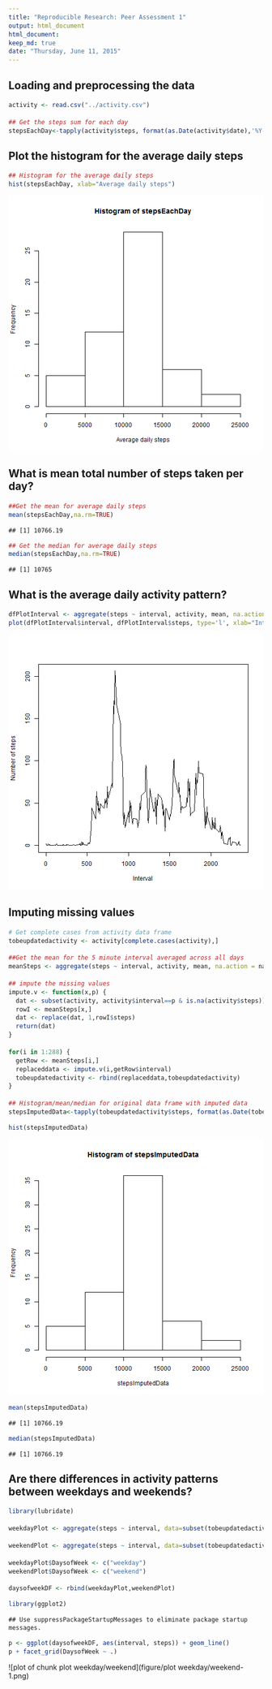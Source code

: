 ```yaml
---
title: "Reproducible Research: Peer Assessment 1"
output: html_document
html_document:
keep_md: true
date: "Thursday, June 11, 2015"
---
```



## Loading and preprocessing the data



```r
activity <- read.csv("../activity.csv")

## Get the steps sum for each day
stepsEachDay<-tapply(activity$steps, format(as.Date(activity$date),'%Y-%m-%d'), sum) 
```

## Plot the histogram for the average daily steps

```r
## Histogram for the average daily steps
hist(stepsEachDay, xlab="Average daily steps")
```

![plot of chunk histogram](figure/histogram-1.png) 



## What is mean total number of steps taken per day?

```r
##Get the mean for average daily steps
mean(stepsEachDay,na.rm=TRUE)
```

```
## [1] 10766.19
```

```r
## Get the median for average daily steps
median(stepsEachDay,na.rm=TRUE)
```

```
## [1] 10765
```


## What is the average daily activity pattern?

```r
dfPlotInterval <- aggregate(steps ~ interval, activity, mean, na.action = na.omit)
plot(dfPlotInterval$interval, dfPlotInterval$steps, type='l', xlab="Interval", ylab="Number of steps")
```

![plot of chunk dailypattern](figure/dailypattern-1.png) 

## Imputing missing values

```r
# Get complete cases from activity data frame
tobeupdatedactivity <- activity[complete.cases(activity),]

##Get the mean for the 5 minute interval averaged across all days
meanSteps <- aggregate(steps ~ interval, activity, mean, na.action = na.omit)

## impute the missing values
impute.v <- function(x,p) {
  dat <- subset(activity, activity$interval==p & is.na(activity$steps))
  rowI <- meanSteps[x,]
  dat <- replace(dat, 1,rowI$steps)
  return(dat)
}

for(i in 1:288) {
  getRow <- meanSteps[i,]
  replaceddata <- impute.v(i,getRow$interval)
  tobeupdatedactivity <- rbind(replaceddata,tobeupdatedactivity)
}

## Histogram/mean/median for original data frame with imputed data
stepsImputedData<-tapply(tobeupdatedactivity$steps, format(as.Date(tobeupdatedactivity$date),'%Y-%m-%d'), sum) 
```


```r
hist(stepsImputedData)
```

![plot of chunk histogramImputeData](figure/histogramImputeData-1.png) 


```r
mean(stepsImputedData)
```

```
## [1] 10766.19
```

```r
median(stepsImputedData)
```

```
## [1] 10766.19
```


## Are there differences in activity patterns between weekdays and weekends?

```r
library(lubridate)

weekdayPlot <- aggregate(steps ~ interval, data=subset(tobeupdatedactivity,wday(tobeupdatedactivity$date) > 1 & wday(tobeupdatedactivity$date) < 7 ), mean)

weekendPlot <- aggregate(steps ~ interval, data=subset(tobeupdatedactivity,wday(tobeupdatedactivity$date) == 1 | wday(tobeupdatedactivity$date) == 7 ), mean)

weekdayPlot$DaysofWeek <- c("weekday")
weekendPlot$DaysofWeek <- c("weekend")

daysofweekDF <- rbind(weekdayPlot,weekendPlot)
```


```r
library(ggplot2)
```

```
## Use suppressPackageStartupMessages to eliminate package startup messages.
```

```r
p <- ggplot(daysofweekDF, aes(interval, steps)) + geom_line()
p + facet_grid(DaysofWeek ~ .)
```

![plot of chunk plot weekday/weekend](figure/plot weekday/weekend-1.png) 


